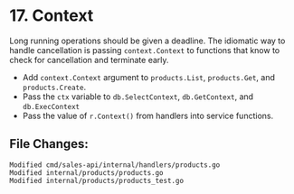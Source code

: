 # 17. Context

Long running operations should be given a deadline. The idiomatic way to handle cancellation is passing `context.Context` to functions that know to check for cancellation and terminate early.

- Add `context.Context` argument to `products.List`, `products.Get`, and `products.Create`.
- Pass the `ctx` variable to `db.SelectContext`, `db.GetContext`, and `db.ExecContext`
- Pass the value of `r.Context()` from handlers into service functions.


## File Changes:

```
Modified cmd/sales-api/internal/handlers/products.go
Modified internal/products/products.go
Modified internal/products/products_test.go
```